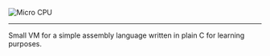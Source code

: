 ![Micro CPU](https://latex.codecogs.com/png.latex?\dpi{200}&space;\fn_phv&space;\huge&space;\mu&space;CPU)
***
Small VM for a simple assembly language written in plain C for learning purposes.